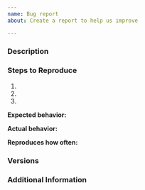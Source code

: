 ```yaml
---
name: Bug report
about: Create a report to help us improve

---
```


<!--
Found something that's not quite right with Bestrew? Let us know about it by providing these details...
-->

### Description

<!-- Description of the issue -->

### Steps to Reproduce

1. <!-- First Step -->
2. <!-- Second Step -->
3. <!-- and so on… -->

**Expected behavior:**

<!-- What you expect to happen -->

**Actual behavior:**

<!-- What actually happens -->

**Reproduces how often:**

<!-- What percentage of the time does it reproduce? -->

### Versions

<!-- Which version are you using? -->

### Additional Information

<!-- Any additional information, configuration or data that might be necessary to reproduce the issue. -->